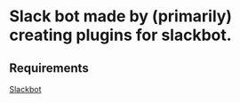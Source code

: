 # Slack bot made by (primarily) creating plugins for slackbot.

## Requirements
[Slackbot](https://github.com/lins05/slackbot)
